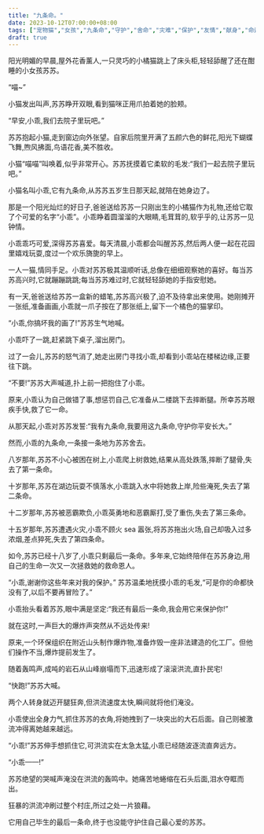 ```yaml
---
title: "九条命。"
date: 2023-10-12T07:00:00+08:00
tags: ["宠物猫","女孩","九条命","守护","舍命","灾难","保护","友情","献身","命运","Claude"]
draft: true
--- 
```


阳光明媚的早晨,屋外花香薰人,一只灵巧的小橘猫跳上了床头柜,轻轻舔醒了还在酣睡的小女孩苏苏。

“喵~”

小猫发出叫声,苏苏睁开双眼,看到猫咪正用爪拍着她的脸颊。

“早安,小乖,我们去院子里玩吧。”

苏苏抱起小猫,走到窗边向外张望。自家后院里开满了五颜六色的鲜花,阳光下蝴蝶飞舞,煦风拂面,鸟语花香,美不胜收。

小猫“喵喵”叫唤着,似乎非常开心。苏苏抚摸着它柔软的毛发:“我们一起去院子里玩吧。”

小猫名叫小乖,它有九条命,从苏苏五岁生日那天起,就陪在她身边了。

那是一个阳光灿烂的好日子,爸爸送给苏苏一只刚出生的小橘猫作为礼物,还给它取了个可爱的名字“小乖”。小乖睁着圆溜溜的大眼睛,毛茸茸的,软乎乎的,让苏苏一见钟情。

小乖乖巧可爱,深得苏苏喜爱。每天清晨,小乖都会叫醒苏苏,然后两人便一起在花园里嬉戏玩耍,度过一个欢乐旖旎的早上。

一人一猫,情同手足。小乖对苏苏极其温顺听话,总像在细细观察她的喜好。每当苏苏高兴时,它就蹦蹦跳跳;每当苏苏难过时,它就轻轻舔她的手指安慰她。

有一天,爸爸送给苏苏一盒新的蜡笔,苏苏高兴极了,迫不及待拿出来使用。她刚摊开一张纸,准备画画,小乖就一爪子按在了那张纸上,留下一个橘色的猫掌印。

“小乖,你搞坏我的画了!”苏苏生气地喊。

小乖吓了一跳,赶紧跳下桌子,溜出房门。

过了一会儿,苏苏的怒气消了,她走出房门寻找小乖,却看到小乖站在楼梯边缘,正要往下跳。

“不要!”苏苏大声喊道,扑上前一把抱住了小乖。

原来,小乖认为自己做错了事,想惩罚自己,它准备从二楼跳下去摔断腿。所幸苏苏眼疾手快,救了它一命。

从那天起,小乖对苏苏发誓:“我有九条命,我要用这九条命,守护你平安长大。”

然而,小乖的九条命,一条接一条地为苏苏舍去。

八岁那年,苏苏不小心被困在树上,小乖爬上树救她,结果从高处跌落,摔断了腿骨,失去了第一条命。

十岁那年,苏苏在湖边玩耍不慎落水,小乖跳入水中将她救上岸,险些淹死,失去了第二条命。

十二岁那年,苏苏被恶霸欺负,小乖英勇地和恶霸厮打,受了重伤,失去了第三条命。

十五岁那年,苏苏遭遇火灾,小乖不顾火 sea 嚣张,将苏苏拖出火场,自己却吸入过多浓烟,差点猝死,失去了第四条命。

如今,苏苏已经十八岁了,小乖只剩最后一条命。多年来,它始终陪伴在苏苏身边,用自己的生命一次又一次拯救她的救命恩人。

“小乖,谢谢你这些年来对我的保护。” 苏苏温柔地抚摸小乖的毛发,“可是你的命都快没有了,以后不要再冒险了。”

小乖抬头看着苏苏,眼中满是坚定:“我还有最后一条命,我会用它来保护你!”

就在这时,一声巨大的爆炸声突然从不远处传来!

原来,一个环保组织在附近山头制作爆炸物,准备炸毁一座非法建造的化工厂。但他们操作不当,爆炸提前发生了。

随着轰鸣声,成吨的岩石从山峰崩塌而下,迅速形成了滚滚洪流,直扑民宅!

“快跑!”苏苏大喊。

两个人转身就迈开腿狂奔,但洪流速度太快,瞬间就将他们淹没。

小乖使出全身力气,抓住苏苏的衣角,将她拽到了一块突出的大石后面。自己则被激流冲得离她越来越远。

“小乖!”苏苏伸手想抓住它,可洪流实在太急太猛,小乖已经随波逐流直奔远方。

“小乖——!”

苏苏绝望的哭喊声淹没在洪流的轰鸣中。她痛苦地蜷缩在石头后面,泪水夺眶而出。

狂暴的洪流冲刷过整个村庄,所过之处一片狼藉。

它用自己毕生的最后一条命,终于也没能守护住自己最心爱的苏苏。
